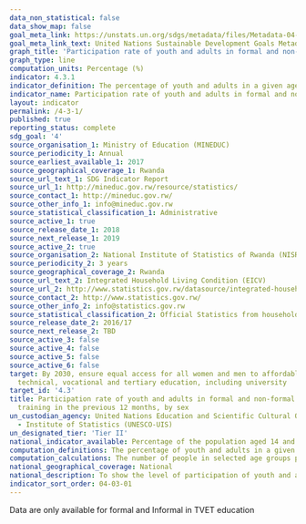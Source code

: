 ```yaml
---
data_non_statistical: false
data_show_map: false
goal_meta_link: https://unstats.un.org/sdgs/metadata/files/Metadata-04-03-01.pdf
goal_meta_link_text: United Nations Sustainable Development Goals Metadata (PDF 210 KB)
graph_title: 'Participation rate of youth and adults in formal and non-formal education and training in the previous 12 months, by sex'
graph_type: line
computation_units: Percentage (%)
indicator: 4.3.1
indicator_definition: The percentage of youth and adults in a given age range (e.g. 15-24 years, 25-64 years, etc.) participating in formal or non-formal education or training in a given time period (e.g. last 12 months).
indicator_name: Participation rate of youth and adults in formal and non-formal education and training in the previous 12 months, by sex
layout: indicator
permalink: /4-3-1/
published: true
reporting_status: complete
sdg_goal: '4'
source_organisation_1: Ministry of Education (MINEDUC)
source_periodicity_1: Annual
source_earliest_available_1: 2017
source_geographical_coverage_1: Rwanda
source_url_text_1: SDG Indicator Report
source_url_1: http://mineduc.gov.rw/resource/statistics/
source_contact_1: http://mineduc.gov.rw/  
source_other_info_1: info@mineduc.gov.rw
source_statistical_classification_1: Administrative
source_active_1: true
source_release_date_1: 2018
source_next_release_1: 2019
source_active_2: true
source_organisation_2: National Institute of Statistics of Rwanda (NISR)
source_periodicity_2: 3 years
source_geographical_coverage_2: Rwanda
source_url_text_2: Integrated Household Living Condition (EICV)
source_url_2: http://www.statistics.gov.rw/datasource/integrated-household-living-conditions-survey-eicv
source_contact_2: http://www.statistics.gov.rw/  
source_other_info_2: info@statistics.gov.rw
source_statistical_classification_2: Official Statistics from household survey data 
source_release_date_2: 2016/17
source_next_release_2: TBD
source_active_3: false
source_active_4: false
source_active_5: false
source_active_6: false
target: By 2030, ensure equal access for all women and men to affordable and quality
  technical, vocational and tertiary education, including university
target_id: '4.3'
title: Participation rate of youth and adults in formal and non-formal education and
  training in the previous 12 months, by sex
un_custodian_agency: United Nations Education and Scientific Cultural Organisation
  - Institute of Statistics (UNESCO-UIS)
un_designated_tier: 'Tier II'
national_indicator_available: Percentage of the population aged 14 and above attending technical and vocational training school in previous 12 months 
computation_definitions: The percentage of youth and adults in a given age range (e.g. 14 and above years) participating in vocational training in a given time period (e.g. last 12 months)
computation_calculations: The number of people in selected age groups participating in vocational training is expressed as a percentage of the population of the same age.
national_geographical_coverage: National 
national_description: To show the level of participation of youth and adults in education and training of all types. A high value indicates a large share of the population in the relevant age group is participating in formal and non-formal education and training.
indicator_sort_order: 04-03-01
---
```

Data are only available for formal and Informal in TVET education

